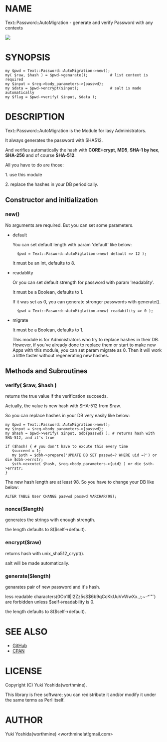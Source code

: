 # NAME

Text::Password::AutoMigration - generate and verify Password with any contexts

<div>
    <a href="https://travis-ci.org/worthmine/Text-Password-AutoMigration"><img src="https://travis-ci.org/worthmine/Text-Password-AutoMigration.svg?branch=master"></a>
</div>

# SYNOPSIS

    my $pwd = Text::Password::AutoMigration->new();
    my( $raw, $hash ) = $pwd->genarate();          # list context is required
    my $input = $req->body_parameters->{passwd};
    my $data = $pwd->encrypt($input);              # salt is made automatically
    my $flag = $pwd->verify( $input, $data );

# DESCRIPTION

Text::Password::AutoMigration is the Module for lasy Administrators.

It always generates the password with SHA512.

And verifies automatically the hash with
**CORE::crypt**, **MD5**, **SHA-1 by hex**, **SHA-256** and of course **SHA-512**.

All you have to do are those:

1\. use this module

2\. replace the hashes in your DB periodically.

## Constructor and initialization

### new()

No arguments are required. But you can set some parameters.

- default

    You can set default length with param 'default' like below:

        $pwd = Text::Pasword::AutoMiglation->new( default => 12 );

    It must be an Int, defaults to 8.

- readablity

    Or you can set default strength for password with param 'readablity'.

    It must be a Boolean, defaults to 1.

    If it was set as 0, you can generate stronger passwords with generate().

        $pwd = Text::Pasword::AutoMiglation->new( readability => 0 );

- migrate

    It must be a Boolean, defaults to 1.

    This module is for Administrators who try to replace hashes in their DB.
    However, if you've already done to replace them or start to make new Apps with this module,
    you can set param migrate as 0. 
    Then it will work a little faster without regenerating new hashes.

## Methods and Subroutines

### verify( $raw, $hash )

returns the true value if the verification succeeds.

Actually, the value is new hash with SHA-512 from $raw.

So you can replace hashes in your DB very easily like below:

    my $pwd = Text::Password::AutoMigration->new();
    my $input = $req->body_parameters->{passwd};
    my $hash = $pwd->verify( $input, $db{passwd} ); # returns hash with SHA-512, and it's true

    if ($hash) { # you don't have to excute this every time
       $succeed = 1;
       my $sth = $dbh->prepare('UPDATE DB SET passwd=? WHERE uid =?') or die $dbh->errstr;
       $sth->excute( $hash, $req->body_parameters->{uid} ) or die $sth->errstr;
    }

The new hash length are at least 98. So you have to change your DB like below:

    ALTER TABLE User CHANGE paswwd passwd VARCHAR(98);

### nonce($length)

generates the strings with enough strength.

the length defaults to 8($self->default).

### encrypt($raw)

returns hash with unix\_sha512\_crypt().

salt will be made automatically.

### generate($length)

genarates pair of new password and it's hash.

less readable characters(0Oo1Il|!2Zz5sS$6b9qCcKkUuVvWwXx.,:;~-^'"\`) are forbidden
unless $self->readability is 0.

the length defaults to 8($self->default).

# SEE ALSO

- [GitHub](https://github.com/worthmine/Text-Password-AutoMigration)
- [CPAN](http://search.cpan.org/perldoc?Text%3A%3APassword%3A%3AAutoMigration)

# LICENSE

Copyright (C) Yuki Yoshida(worthmine).

This library is free software; you can redistribute it and/or modify
it under the same terms as Perl itself.

# AUTHOR

Yuki Yoshida(worthmine) &lt;worthmine!at!gmail.com>
